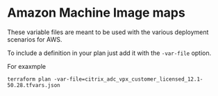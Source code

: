# Amazon Machine Image maps

These variable files are meant to be used with the various deployment scenarios
for AWS.

To include a definition in your plan just add it with the `-var-file` option.

For exaxmple

`terraform plan -var-file=citrix_adc_vpx_customer_licensed_12.1-50.28.tfvars.json`
